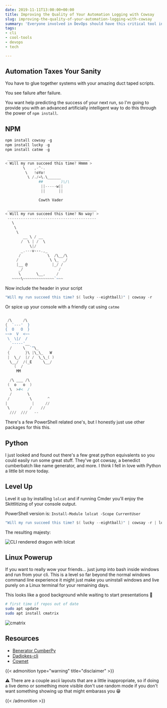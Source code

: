 ```yaml
---
date: 2019-11-11T13:00:00+00:00
title: Improving the Quality of Your Automation Logging with Cowsay
slug: improving-the-quality-of-your-automation-logging-with-cowsay
summary: 'Everyone involved in DevOps should have this critical tool in their toolchain... '
tags:
- cli
- cool-tools
- devops
- tech

---
```

## Automation Taxes Your Sanity

You have to glue together systems with your amazing duct taped scripts.

You see failure after failure.

You want help predicting the success of your next run, so I'm going to provide you with an advanced artificially intelligent way to do this through the power of `npm install`.

## NPM

```powershell
npm install cowsay -g
npm install lucky -g
npm install catme -g
```

```powershell
 _____________________________________
< Will my run succeed this time? Hmmm >
        \    ,-^-.
         \   !oYo!
          \ /./=\.\______
               ##        )\/\
                ||-----w||
                ||      ||

               Cowth Vader
```

```powershell
 ________________________________________
< Will my run succeed this time? No way! >
 ----------------------------------------
   \
    \
     \
        __ \ / __
       /  \ | /  \
           \|/
       _.---v---.,_
      /            \  /\__/\
     /              \ \_  _/
     |__ @           |_/ /
      _/                /
      \       \__,     /
   ~~~~\~~~~~~~~~~~~~~`~~~
```

Now include the header in your script

```powershell
"Will my run succeed this time? $( lucky --eightball)" | cowsay -r
```

Or spice up your console with a friendly cat using `catme`

```powershell

 /\     /\
{  `---'  }
{  O   O  }
~~>  V  <~~
 \  \|/  /
  `-----'__
  /     \  `^\_
 {       }\ |\_\_   W
 |  \_/  |/ /  \_\_( )
  \__/  /(_E     \__/
    (  /
     MM
```

```powershell
  /\ ___ /\
 (  o   o  )
  \  >#<  /
  /       \
 /         \       ^
|           |     //
 \         /    //
  ///  ///   --
```

There's a few PowerShell related one's, but I honestly just use other packages for this this.

## Python

I just looked and found out there's a few great python equivalents so you could easily run some great stuff. They've got cowsay, a benedict cumberbatch like name generator, and more. I think I fell in love with Python a little bit more today.

## Level Up

Level it up by installing `lolcat` and if running Cmder you'll enjoy the Skittlitizing of your console output.

PowerShell version is: `Install-Module lolcat -Scope CurrentUser`

```powershell
"Will my run succeed this time? $( lucky --eightball)" | cowsay -r | lolcat
```

The resulting majesty:


![CLI rendered dragon with lolcat](/images/2019-11-09_18-00-06-lolcat.jpg "Lolcat for the cli win")

## Linux Powerup

If you want to really wow your friends... just jump into bash inside windows and run from your cli. This is a level so far beyond the normal windows command line experience it might just make you uninstall windows and live purely on a Linux terminal for your remaining days.

This looks like a good background while waiting to start presentations :rocket:

```bash
# first time if repos out of date
sudo apt update
sudo apt install cmatrix
```

![cmatrix](/images/cmatrix.webp)

## Resources

* [Benerator CumberPy](https://pypi.org/project/benerator_cumberpy)
* [Dadjokes-cli](https://pypi.org/project/dadjokes-cli/)
* [Cownet](https://pypi.org/project/Cownet/)

{{< admonition type="warning" title="disclaimer" >}}

:warning: There are a couple ascii layouts that are a little inappropriate, so if doing a live demo or something more visible don't use random mode if you don't want something showing up that might embarass you :grin:

{{< /admonition >}}
